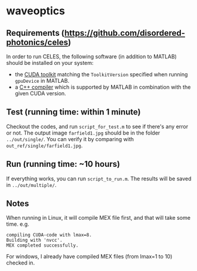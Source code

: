 # waveoptics

## Requirements (https://github.com/disordered-photonics/celes)
In order to run CELES, the following software (in addition to MATLAB) should be installed on your system:
* the [CUDA toolkit](https://developer.nvidia.com/cuda-downloads) matching the `ToolkitVersion` specified when running `gpuDevice` in MATLAB.
* a [C++ compiler](https://it.mathworks.com/support/compilers.html) which is supported by MATLAB in combination with the given CUDA version.

## Test (running time: within 1 minute)
Checkout the codes, and run `script_for_test.m` to see if there's any error or not. The output image `farfield1.jpg` should be in the folder `../out/single/`. You can verify it by comparing with `out_ref/single/farfield1.jpg`. 

## Run (running time: ~10 hours)
If everything works, you can run `script_to_run.m`. The results will be saved in `../out/multiple/`.

## Notes
When running in Linux, it will compile MEX file first, and that will take some time.
e.g.
```
compiling CUDA-code with lmax=8.
Building with 'nvcc'.
MEX completed successfully.
```
For windows, I already have compiled MEX files (from lmax=1 to 10) checked in.   
